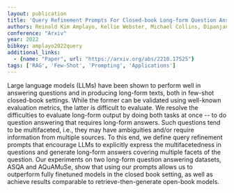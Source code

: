 ```yaml
---
layout: publication
title: 'Query Refinement Prompts For Closed-book Long-form Question Answering'
authors: Reinald Kim Amplayo, Kellie Webster, Michael Collins, Dipanjan Das, Shashi Narayan
conference: "Arxiv"
year: 2022
bibkey: amplayo2022query
additional_links:
  - {name: "Paper", url: "https://arxiv.org/abs/2210.17525"}
tags: ['RAG', 'Few-Shot', 'Prompting', 'Applications']
---
```

Large language models (LLMs) have been shown to perform well in answering
questions and in producing long-form texts, both in few-shot closed-book
settings. While the former can be validated using well-known evaluation
metrics, the latter is difficult to evaluate. We resolve the difficulties to
evaluate long-form output by doing both tasks at once -- to do question
answering that requires long-form answers. Such questions tend to be
multifaceted, i.e., they may have ambiguities and/or require information from
multiple sources. To this end, we define query refinement prompts that
encourage LLMs to explicitly express the multifacetedness in questions and
generate long-form answers covering multiple facets of the question. Our
experiments on two long-form question answering datasets, ASQA and AQuAMuSe,
show that using our prompts allows us to outperform fully finetuned models in
the closed book setting, as well as achieve results comparable to
retrieve-then-generate open-book models.
